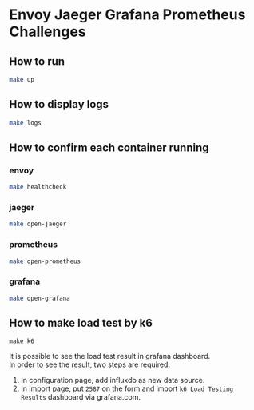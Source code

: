 # Envoy Jaeger Grafana Prometheus Challenges

## How to run
```bash
make up
```

## How to display logs
```bash
make logs
```

## How to confirm each container running
### envoy
```bash
make healthcheck
```

### jaeger
```bash
make open-jaeger
```

### prometheus
```bash
make open-prometheus
```

### grafana
```bash
make open-grafana
```

## How to make load test by k6
```
make k6
```

It is possible to see the load test result in grafana dashboard.  
In order to see the result, two steps are required.  
1. In configuration page, add influxdb as new data source.
2. In import page, put `2587` on the form and import `k6 Load Testing Results` dashboard via grafana.com.